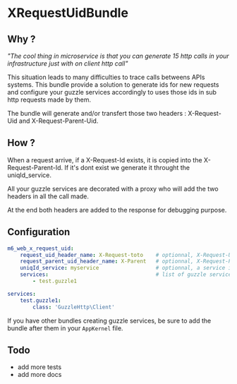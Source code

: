 # XRequestUidBundle

## Why ?

*"The cool thing in microservice is that you can generate 15 http calls in your infrastructure just with on client http call"*  
 
This situation leads to many difficulties to trace calls betweens APIs systems. This bundle provide a solution to generate ids for new requests and configure your guzzle services accordingly to uses those ids in sub http requests made by them.

The bundle will generate and/or transfert those two headers : X-Request-Uid and X-Request-Parent-Uid.
 
##  How ? 

When a request arrive, if a X-Request-Id exists, it is copied into the X-Request-Parent-Id. If it's dont exist we generate it throught the uniqId_service. 

All your guzzle services are decorated with a proxy who will add the two headers in all the call made. 

At the end both headers are added to the response for debugging purpose.


## Configuration

```yml 
m6_web_x_request_uid:
    request_uid_header_name: X-Request-toto    # optionnal, X-Request-Uid by default
    request_parent_uid_header_name: X-Parent   # optionnal, X-Request-Parent-Uid by default 
    uniqId_service: myservice                  # optionnal, a service implementing UniqIdInterface 
    services:                                  # list of guzzle services to decorate 
        - test.guzzle1

services:
    test.guzzle1:
        class: 'GuzzleHttp\Client'

```

If you have other bundles creating guzzle services, be sure to add the bundle after them in your `AppKernel` file.


## Todo 

 * add more tests
 * add more docs

